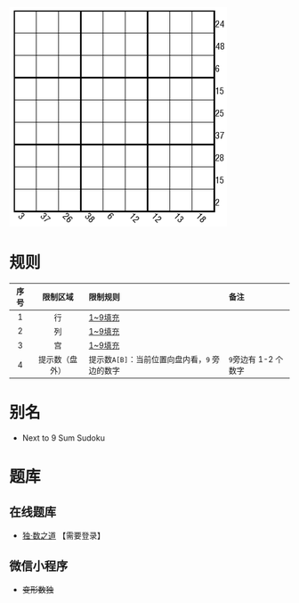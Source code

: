 ![](../../../images/sudoku/9邻数独.png)

# 规则
| 序号  |  限制区域   | 限制规则                         | 备注             |
|:---:|:-------:|:-----------------------------|:---------------|
|  1  |    行    | [1~9填充]                     |                |
|  2  |    列    | [1~9填充]                     |                |
|  3  |    宫    | [1~9填充]                     |                |
|  4  | 提示数（盘外） | 提示数`A[B]`：当前位置向盘内看，`9` 旁边的数字 | `9`旁边有 1-2 个数字 |

# 别名
- Next to 9 Sum Sudoku

# 题库

## 在线题库
- [独·数之道](http://www.sudokufans.org.cn/lx/game.index.php?type=9n) 【需要登录】

## 微信小程序
- ~~变形数独~~

[1~9填充]: ../../../rules.md#1to9填充